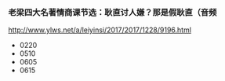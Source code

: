 ### 老梁四大名著情商课节选：耿直讨人嫌？那是假耿直（音频
http://www.ylws.net/a/leiyinsi/2017/2017/1228/9196.html
- 0220
- 0510
- 0605
- 0615
